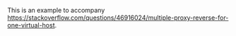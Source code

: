 This is an example to accompany
<https://stackoverflow.com/questions/46916024/multiple-proxy-reverse-for-one-virtual-host>.

